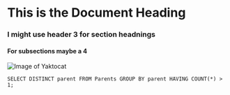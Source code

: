 # This is the Document Heading

### I might use header 3 for section headnings
#### For subsections maybe a 4

![Image of Yaktocat](https://octodex.github.com/images/yaktocat.png)

```
SELECT DISTINCT parent FROM Parents GROUP BY parent HAVING COUNT(*) > 1;
```
